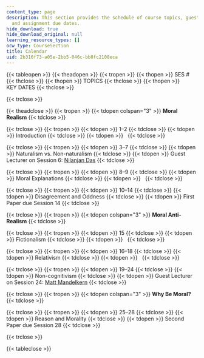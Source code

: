 ```yaml
---
content_type: page
description: This section provides the schedule of course topics, guest lectures,
  and assignment due dates.
hide_download: true
hide_download_original: null
learning_resource_types: []
ocw_type: CourseSection
title: Calendar
uid: 2b316f73-a05e-2bb5-046c-bb8fc2108eca
---
```


{{< tableopen >}}
{{< theadopen >}}
{{< tropen >}}
{{< thopen >}}
SES #
{{< thclose >}}
{{< thopen >}}
TOPICS
{{< thclose >}}
{{< thopen >}}
KEY DATES
{{< thclose >}}

{{< trclose >}}

{{< theadclose >}}
{{< tropen >}}
{{< tdopen colspan="3" >}}
**Moral Realism**
{{< tdclose >}}

{{< trclose >}}
{{< tropen >}}
{{< tdopen >}}
1–2
{{< tdclose >}}
{{< tdopen >}}
Introduction
{{< tdclose >}}
{{< tdopen >}}
 
{{< tdclose >}}

{{< trclose >}}
{{< tropen >}}
{{< tdopen >}}
3–7
{{< tdclose >}}
{{< tdopen >}}
Naturalism vs. Non-naturalism
{{< tdclose >}}
{{< tdopen >}}
Guest Lecturer on Session 6: [Nilanjan Das](http://www.dasnilanjan.com/)
{{< tdclose >}}

{{< trclose >}}
{{< tropen >}}
{{< tdopen >}}
8–9
{{< tdclose >}}
{{< tdopen >}}
Moral Explanations
{{< tdclose >}}
{{< tdopen >}}
 
{{< tdclose >}}

{{< trclose >}}
{{< tropen >}}
{{< tdopen >}}
10–14
{{< tdclose >}}
{{< tdopen >}}
Disagreement and Oddness
{{< tdclose >}}
{{< tdopen >}}
First Paper due Session 14
{{< tdclose >}}

{{< trclose >}}
{{< tropen >}}
{{< tdopen colspan="3" >}}
**Moral Anti-Realism**
{{< tdclose >}}

{{< trclose >}}
{{< tropen >}}
{{< tdopen >}}
15
{{< tdclose >}}
{{< tdopen >}}
Fictionalism
{{< tdclose >}}
{{< tdopen >}}
 
{{< tdclose >}}

{{< trclose >}}
{{< tropen >}}
{{< tdopen >}}
16–18
{{< tdclose >}}
{{< tdopen >}}
Relativism
{{< tdclose >}}
{{< tdopen >}}
 
{{< tdclose >}}

{{< trclose >}}
{{< tropen >}}
{{< tdopen >}}
19–24
{{< tdclose >}}
{{< tdopen >}}
Non-cognitivism
{{< tdclose >}}
{{< tdopen >}}
Guest Lecturer on Session 24: [Matt Mandelkern](http://users.ox.ac.uk/~sfop0776/)
{{< tdclose >}}

{{< trclose >}}
{{< tropen >}}
{{< tdopen colspan="3" >}}
**Why Be Moral?**
{{< tdclose >}}

{{< trclose >}}
{{< tropen >}}
{{< tdopen >}}
25–28
{{< tdclose >}}
{{< tdopen >}}
Reason and Morality
{{< tdclose >}}
{{< tdopen >}}
Second Paper due Session 28
{{< tdclose >}}

{{< trclose >}}

{{< tableclose >}}